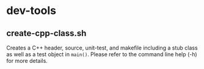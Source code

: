 dev-tools
=========

create-cpp-class.sh
-------------------
Creates a C++ header, source, unit-test, and makefile
including a stub class as well as a test object in `main()`.
Please refer to the command line help (-h) for more details.
